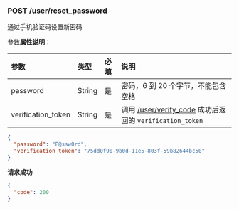### POST /user/reset_password

通过手机验证码设置新密码

参数**属性说明**：

| 参数               |  类型    | 必填  | 说明              
| :-----------------|:-------- |:-----|:----------------
| password          |  String  | 是   | 密码，6 到 20 个字节，不能包含空格
| verification_token|  String  | 是   | 调用 [/user/verify_code](./verify.md)  成功后返回的 `verification_token`

```json
{
  "password": "P@ssw0rd",
  "verification_token": "75dd0f90-9b0d-11e5-803f-59b82644bc50"
}
```

**请求成功**

```json
{
  "code": 200
}
```